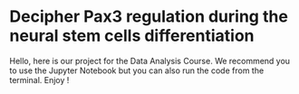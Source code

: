 # Decipher Pax3 regulation during the neural stem cells differentiation

Hello, here is our project for the Data Analysis Course. We recommend you to use the Jupyter Notebook but you can also run the code from the terminal.
Enjoy !
